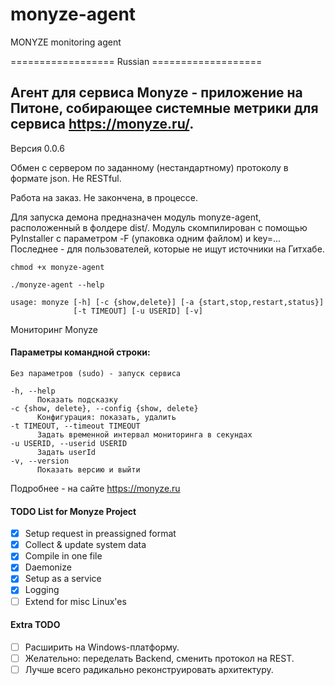 # monyze-agent
MONYZE monitoring agent

================== Russian ===================

## Агент для сервиса Monyze - приложение на Питоне, собирающее системные метрики для сервиса https://monyze.ru/. 

Версия 0.0.6

Обмен с сервером по заданному (нестандартному) протоколу в формате json. Не RESTful.

Работа на заказ. Не закончена, в процессе.

Для запуска демона предназначен модуль monyze-agent, расположенный в фолдере dist/. Модуль скомпилирован с помощью PyInstaller с параметром -F (упаковка одним файлом) и key=... Последнее - для пользователей, которые не ищут источники на Гитхабе.

`chmod +x monyze-agent`

`./monyze-agent --help`

```
usage: monyze [-h] [-c {show,delete}] [-a {start,stop,restart,status}]
              [-t TIMEOUT] [-u USERID] [-v]
```
Мониторинг Monyze

#### Параметры командной строки:

```
Без параметров (sudo) - запуск сервиса

-h, --help
      Показать подсказку
-c {show, delete}, --config {show, delete}
      Конфигурация: показать, удалить
-t TIMEOUT, --timeout TIMEOUT
      Задать временной интервал мониторинга в секундах
-u USERID, --userid USERID
      Задать userId
-v, --version
      Показать версию и выйти
```

Подробнее - на сайте https://monyze.ru

#### TODO List for Monyze Project

- [x] Setup request in preassigned format
- [x] Collect & update system data
- [x] Compile in one file
- [x] Daemonize
- [x] Setup as a service
- [x] Logging
- [ ] Extend for misc Linux'es

#### Extra TODO
- [ ] Расширить на Windows-платформу.
- [ ] Желательно: переделать Backend, сменить протокол на REST.
- [ ] Лучше всего радикально реконструировать архитектуру.
